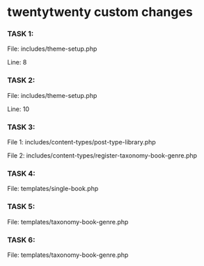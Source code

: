 # twentytwenty custom changes

### TASK 1:

File: includes/theme-setup.php

Line: 8

### TASK 2:

File: includes/theme-setup.php

Line: 10

### TASK 3:

File 1: includes/content-types/post-type-library.php

File 2: includes/content-types/register-taxonomy-book-genre.php

### TASK 4:

File: templates/single-book.php

### TASK 5:

File: templates/taxonomy-book-genre.php

### TASK 6:

File: templates/taxonomy-book-genre.php